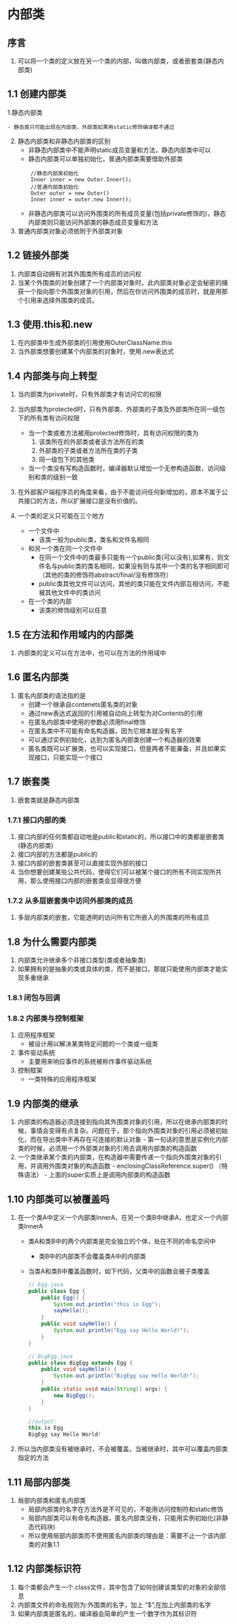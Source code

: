 # 内部类

## 序言

1. 可以将一个类的定义放在另一个类的内部，叫做内部类，或者嵌套类(静态内部类)

## 1.1 创建内部类
1.静态内部类

    - 静态类只可能出现在内部类，外部类如果用static修饰编译都不通过

2. 静态内部类和非静态内部类的区别
    - 非静态内部类中不能声明static成员变量和方法，静态内部类中可以
    - 静态内部类可以单独初始化，普通内部类需要借助外部类
    ```
        //静态内部类初始化
        Inner inner = new Outer.Inner();
        //普通内部类初始化
        Outer outer = new Outer()
        Inner inner = outer.new Inner();
    ```
    - 非静态内部类可以访问外围类的所有成员变量(包括private修饰的)，静态内部类则只能访问外部类的静态成员变量和方法
3. 普通内部类对象必须依附于外部类对象

## 1.2 链接外部类
1. 内部类自动拥有对其外围类所有成员的访问权
2. 当某个外围类的对象创建了一个内部类对象时，此内部类对象必定会秘密的捕获一个指向那个外围类对象的引用，然后在你访问外围类的成员时，就是用那个引用来选择外围类的成员。

## 1.3 使用.this和.new
1. 在内部类中生成外部类的引用使用OuterClassName.this
2. 当外部类想要创建某个内部类的对象时，使用.new表达式

## 1.4 内部类与向上转型

1. 当内部类为private时，只有外部类才有访问它的权限
2. 当内部类为protected时，只有外部类、外部类的子类及外部类所在同一级包下的所有类有访问权限
    - 当一个类或者方法被用protected修饰时，具有访问权限的类为
        1. 该类所在的外部类或者该方法所在的类
        2. 外部类的子类或者方法所在类的子类
        3. 同一级包下的其他类
    - 当一个类没有写构造函数时，编译器默认增加一个无参构造函数，访问级别和类的级别一致
3. 在外部客户端程序员的角度来看，由于不能访问任何新增加的，原本不属于公共接口的方法，所以扩展接口是没有价值的。

4. 一个类的定义只可能在三个地方
    - 一个文件中
        - 该类一般为public类，类名和文件名相同
    - 和另一个类在同一个文件中
        - 在同一个文件中的类最多只能有一个public类(可以没有),如果有，则文件名与public类的类名相同，如果没有则与其中一个类的名字相同即可（其他的类的修饰符abstract/final/没有修饰符）
        - public类其他文件可以访问，其他的类只能在文件内部互相访问，不能被其他文件中的类访问
    - 在一个类的内部
        - 该类的修饰级别可以任意

## 1.5 在方法和作用域内的内部类
1. 内部类的定义可以在方法中，也可以在方法的作用域中

## 1.6 匿名内部类
1. 匿名内部类的语法指的是
    - 创建一个继承自contenets匿名类的对象
    - 通过new表达式返回的引用被自动向上转型为对Contents的引用
    - 在匿名内部类中使用的参数必须用final修饰
    - 在匿名类中不可能有命名构造器，因为它根本就没有名字
    - 可以通过实例初始化，达到为匿名内部类创建一个构造器的效果
    - 匿名类既可以扩展类，也可以实现接口，但是两者不能兼备，并且如果实现接口，只能实现一个接口

## 1.7 嵌套类

1. 嵌套类就是静态内部类

### 1.7.1 接口内部的类
1. 接口内部的任何类都自动地是public和static的，所以接口中的类都是嵌套类(静态内部类)
2. 接口内部的方法都是public的
3. 接口内部的嵌套类甚至可以直接实现外部的接口
4. 当你想要创建某些公共代码，使得它们可以被某个接口的所有不同实现所共用，那么使用接口内部的嵌套类会显得很方便

### 1.7.2 从多层嵌套类中访问外部类的成员
1. 多层内部类的嵌套，它能透明的访问所有它所嵌入的外围类的所有成员

## 1.8 为什么需要内部类
1. 内部类允许继承多个非接口类型(类或者抽象类)
2. 如果拥有的是抽象的类或具体的类，而不是接口，那就只能使用内部类才能实现多重继承

### 1.8.1 闭包与回调

### 1.8.2 内部类与控制框架
1. 应用程序框架
    - 被设计用以解决某类特定问题的一个类或一组类
2. 事件驱动系统
    - 主要用来响应事件的系统被称作事件驱动系统
3. 控制框架
    - 一类特殊的应用程序框架

## 1.9 内部类的继承
1. 内部类的构造器必须连接到指向其外围类对象的引用，所以在继承内部类的时候，事情会变得有点复杂。问题在于，那个指向外围类对象的引用必须被初始化，而在导出类中不再存在可连接的默认对象
    	- 第一句话的意思是实例化内部类的时候，必须用一个外部类对象的引用去调用内部类的构造函数
2. 一个类继承某个类的内部类，在构造器中需要传递一个指向外围类对象的引用，并调用外围类对象的构造函数
    	- enclosingClassReference.super()   （特殊语法）
        	- 上面的super实质上是调用内部类的构造函数

## 1.10 内部类可以被覆盖吗

1. 在一个类A中定义一个内部类InnerA，在另一个类B中继承A，也定义一个内部类InnerA

    - 类A和类B中的两个内部类是完全独立的个体，处在不同的命名空间中

        - 类B中的内部类不会覆盖类A中的内部类

    - 当类A和类B中覆盖函数时，如下代码，父类中的函数会被子类覆盖

        ```java
        // Egg.java
        public class Egg {
            public Egg() {
                System.out.println("this is Egg");
                sayHello();
            }
            public void sayHello() {
                System.out.println("Egg say Hello World!");
            }
        }
        
        // BigEgg.java
        public class BigEgg extends Egg {
            public void sayHello() {
                System.out.println("BigEgg say Hello World!");
            }
            public static void main(String[] args) {
                new BigEgg();
            }
        }
        
        //output:
        this is Egg
        BigEgg say Hello World!
        ```

2. 所以当内部类没有被继承时，不会被覆盖，当被继承时，其中可以覆盖内部类指定的方法

## 1.11 局部内部类

1. 局部内部类和匿名内部类
    - 局部内部类的名字在方法外是不可见的，不能用访问控制符和static修饰
    - 局部内部类可以有命名构造器，匿名内部类没有，只能用实例初始化(非静态代码块)
    - 所以使用局部内部类而不使用匿名内部类的理由是：需要不止一个该内部类的对象1.1

## 1.12 内部类标识符

1.  每个类都会产生一个.class文件，其中包含了如何创建该类型的对象的全部信息
2. 内部类文件的命名规则为:外围类的名字，加上 “$”,在加上内部类的名字
3. 如果内部类是匿名的，编译器会简单的产生一个数字作为其标识符